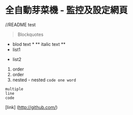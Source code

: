 # 全自動芽菜機 - 監控及設定網頁

//README test
> Blockquotes
* blod text *
** italic text **
* list1
- list2
1. order
2. order
  1. nested
    - nested
` code one word `
```
multiple
line
code
```
[link] (http://github.com/)